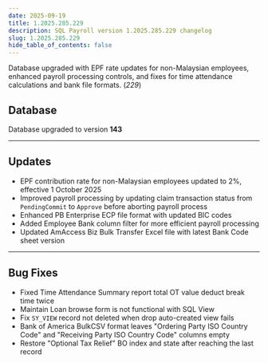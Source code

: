 ```yaml
---
date: 2025-09-19
title: 1.2025.285.229
description: SQL Payroll version 1.2025.285.229 changelog
slug: 1.2025.285.229
hide_table_of_contents: false
---
```


Database upgraded with EPF rate updates for non-Malaysian employees, enhanced payroll processing controls, and fixes for time attendance calculations and bank file formats. (*229*)

<!-- truncate -->

## Database

Database upgraded to version **143**

---

## Updates

- EPF contribution rate for non-Malaysian employees updated to 2%, effective 1 October 2025
- Improved payroll processing by updating claim transaction status from `PendingCommit` to `Approve` before aborting payroll process
- Enhanced PB Enterprise ECP file format with updated BIC codes
- Added Employee Bank column filter for more efficient payroll processing
- Updated AmAccess Biz Bulk Transfer Excel file with latest Bank Code sheet version

---

## Bug Fixes

- Fixed Time Attendance Summary report total OT value deduct break time twice
- Maintain Loan browse form is not functional with SQL View
- Fix `SY_VIEW` record not deleted when drop auto-created view fails
- Bank of America BulkCSV format leaves "Ordering Party ISO Country Code" and "Receiving Party ISO Country Code" columns empty
- Restore "Optional Tax Relief" BO index and state after reaching the last record
